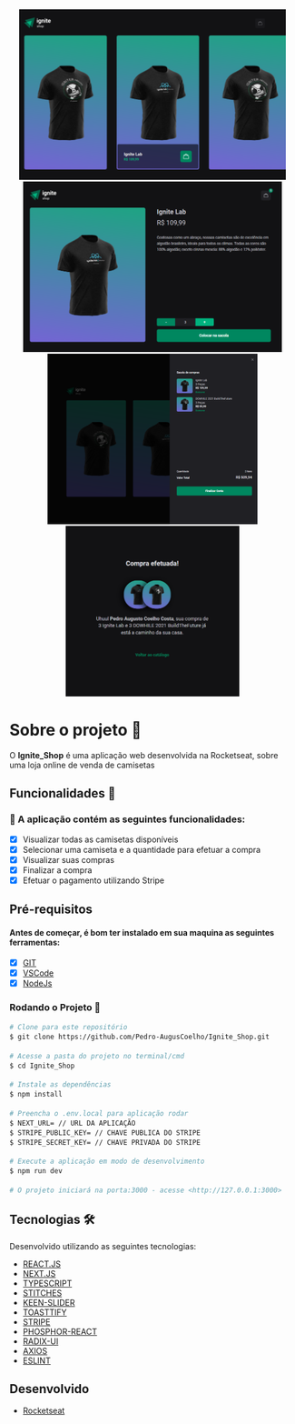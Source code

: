 <div align='center'>
  <img height='300px' alt='' title='Readme' src='./src/assets/ImgShow1.png'>
  <img height='300px' alt='' title='Readme' src='./src/assets/ImgShow2.png'>
  <img height='300px' alt='' title='Readme' src='./src/assets/ImgShow3.png'>
  <img height='300px' alt='' title='Readme' src='./src/assets/ImgShow4.png'>
</div>

# Sobre o projeto 💬

O **Ignite_Shop** é uma aplicação web desenvolvida na Rocketseat, sobre uma loja online de venda de camisetas

## Funcionalidades 🧠

###  📕 A aplicação contém as seguintes funcionalidades:

- [x] Visualizar todas as camisetas disponíveis
- [x] Selecionar uma camiseta e a quantidade para efetuar a compra
- [x] Visualizar suas compras 
- [x] Finalizar a compra
- [x] Efetuar o pagamento utilizando Stripe 

## Pré-requisitos
#### Antes de começar, é bom ter instalado em sua maquina as seguintes ferramentas:
- [x] [GIT](https://git-scm.com/)
- [x] [VSCode](https://code.visualstudio.com/)
- [x] [NodeJs](https://nodejs.org/en/)

### Rodando o Projeto 📖

```bash
# Clone para este repositório
$ git clone https://github.com/Pedro-AugusCoelho/Ignite_Shop.git

# Acesse a pasta do projeto no terminal/cmd
$ cd Ignite_Shop

# Instale as dependências
$ npm install

# Preencha o .env.local para aplicação rodar
$ NEXT_URL= // URL DA APLICAÇÃO
$ STRIPE_PUBLIC_KEY= // CHAVE PUBLICA DO STRIPE
$ STRIPE_SECRET_KEY= // CHAVE PRIVADA DO STRIPE

# Execute a aplicação em modo de desenvolvimento
$ npm run dev

# O projeto iniciará na porta:3000 - acesse <http://127.0.0.1:3000>
```

## Tecnologias 🛠

Desenvolvido utilizando as seguintes tecnologias:

- [REACT.JS](https://reactjs.org/)
- [NEXT.JS](https://nextjs.org/)
- [TYPESCRIPT](https://www.typescriptlang.org/)
- [STITCHES](https://stitches.dev/)
- [KEEN-SLIDER](https://keen-slider.io/)
- [TOASTTIFY](https://fkhadra.github.io/react-toastify/introduction)
- [STRIPE](https://stripe.com/br)
- [PHOSPHOR-REACT](https://phosphoricons.com/)
- [RADIX-UI](https://www.radix-ui.com/themes/docs/overview/getting-started)
- [AXIOS](https://www.npmjs.com/package/axios)
- [ESLINT](https://eslint.org/)

## Desenvolvido ##

- [Rocketseat](https://www.rocketseat.com.br/index)

